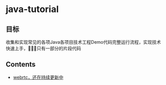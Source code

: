 # java-tutorial

## 目标
收集和实现常见的各项Java各项目技术工程Demo代码完整运行流程，实现技术快速上手，🙅🏻‍♀️只有一部分的片段代码

## Contents
* [webrtc，还在持续更新中](https://github.com/open-mln/java-tutorial/blob/main/webrtc/README.md)
